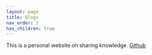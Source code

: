 ```yaml
---
layout: page
title: Blogs
nav_order: 2
has_children: true
---
```


This is a personal website on sharing knowledge.
[Github](https://github.com/wqlevi)
